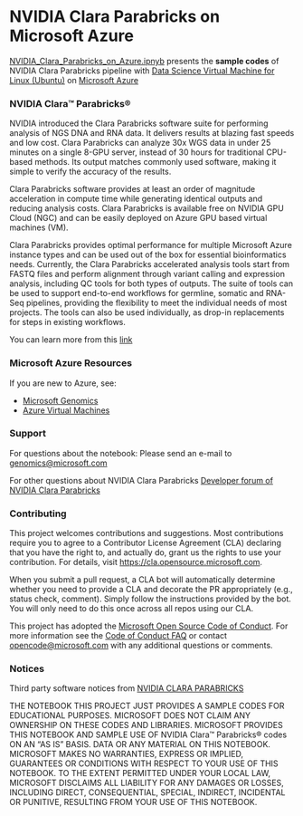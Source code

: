 
# NVIDIA Clara Parabricks on Microsoft Azure 

<!-- #region -->

[NVIDIA_Clara_Parabricks_on_Azure.ipnyb](https://github.com/microsoft/genomicsnotebook/blob/main/NVIDIA%20Clara%20Parabricks%20on%20Azure/NVIDIA_Clara_Parabricks_on_Azure.ipynb) presents the **sample codes** of NVIDIA Clara Parabricks pipeline with [Data Science Virtual Machine for Linux (Ubuntu)](https://learn.microsoft.com/en-us/azure/machine-learning/data-science-virtual-machine/dsvm-ubuntu-intro) on [Microsoft Azure](https://azure.microsoft.com/en-us/)

###  NVIDIA Clara™ Parabricks®
NVIDIA introduced the Clara Parabricks software suite for performing analysis of NGS DNA and RNA data. It delivers results at blazing fast speeds and low cost. Clara Parabricks can analyze 30x WGS data in under 25 minutes on a single 8-GPU server, instead of 30 hours for traditional CPU-based methods. Its output matches commonly used software, making it simple to verify the accuracy of the results.

Clara Parabricks software provides at least an order of magnitude acceleration in compute time while generating identical outputs and reducing analysis costs. Clara Parabricks is available free on NVIDIA GPU Cloud (NGC) and can be easily deployed on Azure GPU based virtual machines (VM).

Clara Parabricks provides optimal performance for multiple Microsoft Azure instance types and can be used out of the box for essential bioinformatics needs. Currently, the Clara Parabricks accelerated analysis tools start from FASTQ files and perform alignment through variant calling and expression analysis, including QC tools for both types of outputs. The suite of tools can be used to support end-to-end workflows for germline, somatic and RNA-Seq pipelines, providing the flexibility to meet the individual needs of most projects. The tools can also be used individually, as drop-in replacements for steps in existing workflows.

You can learn more from this [link](https://www.nvidia.com/en-us/clara/genomics/*)


### Microsoft Azure Resources 

If you are new to Azure, see:
- [Microsoft Genomics](https://www.microsoft.com/en-us/genomics/)
- [Azure Virtual Machines](https://azure.microsoft.com/services/virtual-machines/)


### Support

For questions about the notebook: Please send an e-mail to genomics@microsoft.com

For other questions about NVIDIA Clara Parabricks [Developer forum of NVIDIA Clara Parabricks](https://forums.developer.nvidia.com/c/healthcare/parabricks/290)


### Contributing

This project welcomes contributions and suggestions.  Most contributions require you to agree to a
Contributor License Agreement (CLA) declaring that you have the right to, and actually do, grant us
the rights to use your contribution. For details, visit https://cla.opensource.microsoft.com.

When you submit a pull request, a CLA bot will automatically determine whether you need to provide
a CLA and decorate the PR appropriately (e.g., status check, comment). Simply follow the instructions
provided by the bot. You will only need to do this once across all repos using our CLA.

This project has adopted the [Microsoft Open Source Code of Conduct](https://opensource.microsoft.com/codeofconduct/).
For more information see the [Code of Conduct FAQ](https://opensource.microsoft.com/codeofconduct/faq/) or
contact [opencode@microsoft.com](mailto:opencode@microsoft.com) with any additional questions or comments.


### Notices

Third party software notices from [NVIDIA CLARA PARABRICKS](https://docs.nvidia.com/clara/parabricks/v3.5/text/software_notices.html)

THE NOTEBOOK THIS PROJECT JUST PROVIDES A SAMPLE CODES FOR EDUCATIONAL PURPOSES. MICROSOFT DOES NOT CLAIM ANY OWNERSHIP ON THESE CODES AND LIBRARIES. MICROSOFT PROVIDES THIS NOTEBOOK AND SAMPLE USE OF NVIDIA Clara™ Parabricks® codes ON AN “AS IS” BASIS. DATA OR ANY MATERIAL ON THIS NOTEBOOK. MICROSOFT MAKES NO WARRANTIES, EXPRESS OR IMPLIED, GUARANTEES OR CONDITIONS WITH RESPECT TO YOUR USE OF THIS NOTEBOOK. TO THE EXTENT PERMITTED UNDER YOUR LOCAL LAW, MICROSOFT DISCLAIMS ALL LIABILITY FOR ANY DAMAGES OR LOSSES, INCLUDING DIRECT, CONSEQUENTIAL, SPECIAL, INDIRECT, INCIDENTAL OR PUNITIVE, RESULTING FROM YOUR USE OF THIS NOTEBOOK.

